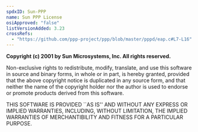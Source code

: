 ```yaml
---
spdxID: Sun-PPP
name: Sun PPP License
osiApproved: "false"
listVersionAdded: 3.23
crossRefs: 
  - "https://github.com/ppp-project/ppp/blob/master/pppd/eap.c#L7-L16"
---
```


**Copyright (c) 2001 by Sun Microsystems, Inc. All rights reserved.**

Non-exclusive rights to redistribute, modify, translate, and use this software in source and binary forms, in whole or in part, is hereby granted, provided that the above copyright notice is duplicated in any source form, and that neither the name of the copyright holder nor the author is used to endorse or promote products derived from this software.

THIS SOFTWARE IS PROVIDED ``AS IS'' AND WITHOUT ANY EXPRESS OR IMPLIED WARRANTIES, INCLUDING, WITHOUT LIMITATION, THE IMPLIED WARRANTIES OF MERCHANTIBILITY AND FITNESS FOR A PARTICULAR PURPOSE.
